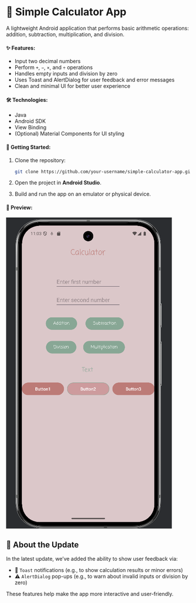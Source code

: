 # 📱 Simple Calculator App

A lightweight Android application that performs basic arithmetic operations: addition, subtraction, multiplication, and division.

#### ✨ Features:

* Input two decimal numbers
* Perform `+`, `−`, `×`, and `÷` operations
* Handles empty inputs and division by zero
* Uses Toast and AlertDialog for user feedback and error messages
* Clean and minimal UI for better user experience

#### 🛠 Technologies:

* Java
* Android SDK
* View Binding
* (Optional) Material Components for UI styling

#### 🚀 Getting Started:

1. Clone the repository:

   ```bash
   git clone https://github.com/your-username/simple-calculator-app.git
   ```
2. Open the project in **Android Studio**.
3. Build and run the app on an emulator or physical device.

#### 📸 Preview:

![img_1.png](img_1.png)

## 💬 About the Update

In the latest update, we’ve added the ability to show user feedback via:

* 🔔 `Toast` notifications (e.g., to show calculation results or minor errors)
* ⚠️ `AlertDialog` pop-ups (e.g., to warn about invalid inputs or division by zero)

These features help make the app more interactive and user-friendly.